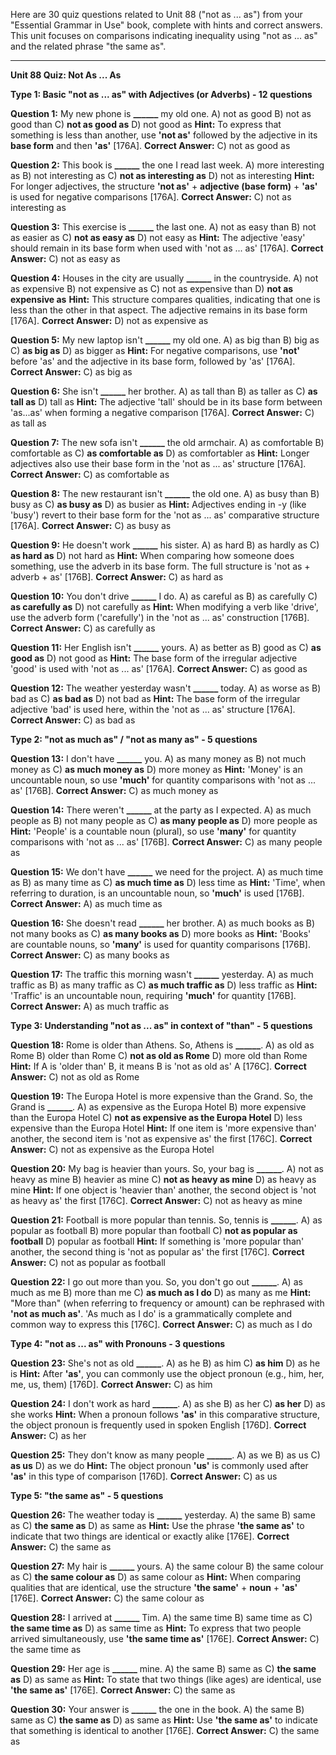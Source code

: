 Here are 30 quiz questions related to Unit 88 ("not as ... as") from your "Essential Grammar in Use" book, complete with hints and correct answers. This unit focuses on comparisons indicating inequality using "not as ... as" and the related phrase "the same as".

---

**Unit 88 Quiz: Not As ... As**

**Type 1: Basic "not as ... as" with Adjectives (or Adverbs) - 12 questions**

**Question 1:** My new phone is **______** my old one.
A) not as good
B) not as good than
C) **not as good as**
D) not good as
**Hint:** To express that something is less than another, use **'not as'** followed by the adjective in its **base form** and then **'as'** [176A].
**Correct Answer:** C) not as good as

**Question 2:** This book is **______** the one I read last week.
A) more interesting as
B) not interesting as
C) **not as interesting as**
D) not as interesting
**Hint:** For longer adjectives, the structure **'not as'** + **adjective (base form)** + **'as'** is used for negative comparisons [176A].
**Correct Answer:** C) not as interesting as

**Question 3:** This exercise is **______** the last one.
A) not as easy than
B) not as easier as
C) **not as easy as**
D) not easy as
**Hint:** The adjective 'easy' should remain in its base form when used with 'not as ... as' [176A].
**Correct Answer:** C) not as easy as

**Question 4:** Houses in the city are usually **______** in the countryside.
A) not as expensive
B) not expensive as
C) not as expensive than
D) **not as expensive as**
**Hint:** This structure compares qualities, indicating that one is less than the other in that aspect. The adjective remains in its base form [176A].
**Correct Answer:** D) not as expensive as

**Question 5:** My new laptop isn't **______** my old one.
A) as big than
B) big as
C) **as big as**
D) as bigger as
**Hint:** For negative comparisons, use **'not'** before 'as' and the adjective in its base form, followed by 'as' [176A].
**Correct Answer:** C) as big as

**Question 6:** She isn't **______** her brother.
A) as tall than
B) as taller as
C) **as tall as**
D) tall as
**Hint:** The adjective 'tall' should be in its base form between 'as...as' when forming a negative comparison [176A].
**Correct Answer:** C) as tall as

**Question 7:** The new sofa isn't **______** the old armchair.
A) as comfortable
B) comfortable as
C) **as comfortable as**
D) as comfortabler as
**Hint:** Longer adjectives also use their base form in the 'not as ... as' structure [176A].
**Correct Answer:** C) as comfortable as

**Question 8:** The new restaurant isn't **______** the old one.
A) as busy than
B) busy as
C) **as busy as**
D) as busier as
**Hint:** Adjectives ending in -y (like 'busy') revert to their base form for the 'not as ... as' comparative structure [176A].
**Correct Answer:** C) as busy as

**Question 9:** He doesn't work **______** his sister.
A) as hard
B) as hardly as
C) **as hard as**
D) not hard as
**Hint:** When comparing how someone does something, use the adverb in its base form. The full structure is 'not as + adverb + as' [176B].
**Correct Answer:** C) as hard as

**Question 10:** You don't drive **______** I do.
A) as careful as
B) as carefully
C) **as carefully as**
D) not carefully as
**Hint:** When modifying a verb like 'drive', use the adverb form ('carefully') in the 'not as ... as' construction [176B].
**Correct Answer:** C) as carefully as

**Question 11:** Her English isn't **______** yours.
A) as better as
B) good as
C) **as good as**
D) not good as
**Hint:** The base form of the irregular adjective 'good' is used with 'not as ... as' [176A].
**Correct Answer:** C) as good as

**Question 12:** The weather yesterday wasn't **______** today.
A) as worse as
B) bad as
C) **as bad as**
D) not bad as
**Hint:** The base form of the irregular adjective 'bad' is used here, within the 'not as ... as' structure [176A].
**Correct Answer:** C) as bad as

**Type 2: "not as much as" / "not as many as" - 5 questions**

**Question 13:** I don't have **______** you.
A) as many money as
B) not much money as
C) **as much money as**
D) more money as
**Hint:** 'Money' is an uncountable noun, so use **'much'** for quantity comparisons with 'not as ... as' [176B].
**Correct Answer:** C) as much money as

**Question 14:** There weren't **______** at the party as I expected.
A) as much people as
B) not many people as
C) **as many people as**
D) more people as
**Hint:** 'People' is a countable noun (plural), so use **'many'** for quantity comparisons with 'not as ... as' [176B].
**Correct Answer:** C) as many people as

**Question 15:** We don't have **______** we need for the project.
A) as much time as
B) as many time as
C) **as much time as**
D) less time as
**Hint:** 'Time', when referring to duration, is an uncountable noun, so **'much'** is used [176B].
**Correct Answer:** A) as much time as

**Question 16:** She doesn't read **______** her brother.
A) as much books as
B) not many books as
C) **as many books as**
D) more books as
**Hint:** 'Books' are countable nouns, so **'many'** is used for quantity comparisons [176B].
**Correct Answer:** C) as many books as

**Question 17:** The traffic this morning wasn't **______** yesterday.
A) as much traffic as
B) as many traffic as
C) **as much traffic as**
D) less traffic as
**Hint:** 'Traffic' is an uncountable noun, requiring **'much'** for quantity [176B].
**Correct Answer:** A) as much traffic as

**Type 3: Understanding "not as ... as" in context of "than" - 5 questions**

**Question 18:** Rome is older than Athens. So, Athens is **______**.
A) as old as Rome
B) older than Rome
C) **not as old as Rome**
D) more old than Rome
**Hint:** If A is 'older than' B, it means B is 'not as old as' A [176C].
**Correct Answer:** C) not as old as Rome

**Question 19:** The Europa Hotel is more expensive than the Grand. So, the Grand is **______**.
A) as expensive as the Europa Hotel
B) more expensive than the Europa Hotel
C) **not as expensive as the Europa Hotel**
D) less expensive than the Europa Hotel
**Hint:** If one item is 'more expensive than' another, the second item is 'not as expensive as' the first [176C].
**Correct Answer:** C) not as expensive as the Europa Hotel

**Question 20:** My bag is heavier than yours. So, your bag is **______**.
A) not as heavy as mine
B) heavier as mine
C) **not as heavy as mine**
D) as heavy as mine
**Hint:** If one object is 'heavier than' another, the second object is 'not as heavy as' the first [176C].
**Correct Answer:** C) not as heavy as mine

**Question 21:** Football is more popular than tennis. So, tennis is **______**.
A) as popular as football
B) more popular than football
C) **not as popular as football**
D) popular as football
**Hint:** If something is 'more popular than' another, the second thing is 'not as popular as' the first [176C].
**Correct Answer:** C) not as popular as football

**Question 22:** I go out more than you. So, you don't go out **______**.
A) as much as me
B) more than me
C) **as much as I do**
D) as many as me
**Hint:** "More than" (when referring to frequency or amount) can be rephrased with **'not as much as'**. 'As much as I do' is a grammatically complete and common way to express this [176C].
**Correct Answer:** C) as much as I do

**Type 4: "not as ... as" with Pronouns - 3 questions**

**Question 23:** She's not as old **______**.
A) as he
B) as him
C) **as him**
D) as he is
**Hint:** After **'as'**, you can commonly use the object pronoun (e.g., him, her, me, us, them) [176D].
**Correct Answer:** C) as him

**Question 24:** I don't work as hard **______**.
A) as she
B) as her
C) **as her**
D) as she works
**Hint:** When a pronoun follows **'as'** in this comparative structure, the object pronoun is frequently used in spoken English [176D].
**Correct Answer:** C) as her

**Question 25:** They don't know as many people **______**.
A) as we
B) as us
C) **as us**
D) as we do
**Hint:** The object pronoun **'us'** is commonly used after **'as'** in this type of comparison [176D].
**Correct Answer:** C) as us

**Type 5: "the same as" - 5 questions**

**Question 26:** The weather today is **______** yesterday.
A) the same
B) same as
C) **the same as**
D) as same as
**Hint:** Use the phrase **'the same as'** to indicate that two things are identical or exactly alike [176E].
**Correct Answer:** C) the same as

**Question 27:** My hair is **______** yours.
A) the same colour
B) the same colour as
C) **the same colour as**
D) as same colour as
**Hint:** When comparing qualities that are identical, use the structure **'the same'** + **noun** + **'as'** [176E].
**Correct Answer:** C) the same colour as

**Question 28:** I arrived at **______** Tim.
A) the same time
B) same time as
C) **the same time as**
D) as same time as
**Hint:** To express that two people arrived simultaneously, use **'the same time as'** [176E].
**Correct Answer:** C) the same time as

**Question 29:** Her age is **______** mine.
A) the same
B) same as
C) **the same as**
D) as same as
**Hint:** To state that two things (like ages) are identical, use **'the same as'** [176E].
**Correct Answer:** C) the same as

**Question 30:** Your answer is **______** the one in the book.
A) the same
B) same as
C) **the same as**
D) as same as
**Hint:** Use **'the same as'** to indicate that something is identical to another [176E].
**Correct Answer:** C) the same as